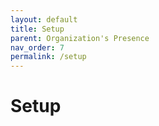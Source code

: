 ```yaml
---
layout: default
title: Setup
parent: Organization's Presence
nav_order: 7
permalink: /setup
---
```


# Setup
